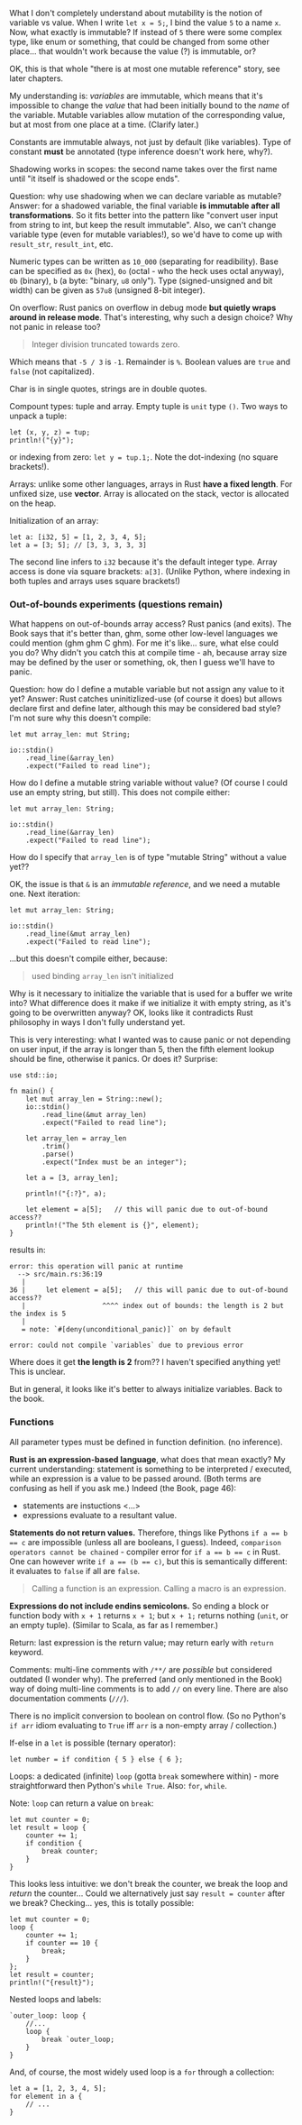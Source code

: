 What I don't completely understand about mutability is the notion of variable vs value. When I write `let x = 5;`, I bind the value `5` to a name `x`. Now, what exactly is immutable? If instead of `5` there were some complex type, like enum or something, that could be changed from some other place... that wouldn't work because the value (?) is immutable, or?

OK, this is that whole "there is at most one mutable reference" story, see later chapters.

My understanding is: _variables_ are immutable, which means that it's impossible to change the _value_ that had been initially bound to the _name_ of the variable. Mutable variables allow mutation of the corresponding value, but at most from one place at a time. (Clarify later.)

Constants are immutable always, not just by default (like variables). Type of constant **must** be annotated (type inference doesn't work here, why?).

Shadowing works in scopes: the second name takes over the first name until "it itself is shadowed or the scope ends".

Question: why use shadowing when we can declare variable as mutable? Answer: for a shadowed variable, the final variable **is immutable after all transformations**. So it fits better into the pattern like "convert user input from string to int, but keep the result immutable". Also, we can't change variable type (even for mutable variables!), so we'd have to come up with `result_str`, `result_int`, etc.

Numeric types can be written as `10_000` (separating for readibility). Base can be specified as `0x` (hex), `0o` (octal - who the heck uses octal anyway), `0b` (binary), `b` (a byte: "binary, `u8` only"). Type (signed-unsigned and bit width) can be given as `57u8` (unsigned 8-bit integer).

On overflow: Rust panics on overflow in debug mode **but quietly wraps around in release mode**. That's interesting, why such a design choice? Why not panic in release too?

> Integer division truncated towards zero.

Which means that `-5 / 3` is `-1`. Remainder is `%`. Boolean values are `true` and `false` (not capitalized).

Char is in single quotes, strings are in double quotes.

Compount types: tuple and array. Empty tuple is `unit` type `()`. Two ways to unpack a tuple:
```
let (x, y, z) = tup;
println!("{y}");
```
or indexing from zero: `let y = tup.1;`. Note the dot-indexing (no square brackets!).

Arrays: unlike some other languages, arrays in Rust **have a fixed length**. For unfixed size, use **vector**. Array is allocated on the stack, vector is allocated on the heap.

Initialization of an array:
```
let a: [i32, 5] = [1, 2, 3, 4, 5];
let a = [3; 5]; // [3, 3, 3, 3, 3]
```
The second line infers to `i32` because it's the default integer type.
Array access is done via square brackets: `a[3]`. (Unlike Python, where indexing in both tuples and arrays uses square brackets!)

### Out-of-bounds experiments (questions remain)
What happens on out-of-bounds array access? Rust panics (and exits). The Book says that it's better than, ghm, some other low-level languages we could mention (ghm ghm C ghm). For me it's like... sure, what else could you do? Why didn't you catch this at compile time - ah, because array size may be defined by the user or something, ok, then I guess we'll have to panic.

Question: how do I define a mutable variable but not assign any value to it yet? Answer: Rust catches uninitizlized-use (of course it does) but allows declare first and define later, although this may be considered bad style? I'm not sure why this doesn't compile:
```
let mut array_len: mut String;

io::stdin()
	.read_line(&array_len)
	.expect("Failed to read line");
```
How do I define a mutable string variable without value? (Of course I could use an empty string, but still).
This does not compile either:
```
let mut array_len: String;

io::stdin()
	.read_line(&array_len)
	.expect("Failed to read line");
```
How do I specify that `array_len` is of type "mutable String" without a value yet??

OK, the issue is that `&` is an _immutable reference_, and we need a mutable one. Next iteration:
```
let mut array_len: String;

io::stdin()
	.read_line(&mut array_len)
	.expect("Failed to read line");
```
...but this doesn't compile either, because:
> used binding `array_len` isn't initialized

Why is it necessary to initialize the variable that is used for a buffer we write into? What difference does it make if we initialize it with empty string, as it's going to be overwritten anyway? OK, looks like it contradicts Rust philosophy in ways I don't fully understand yet.

This is very interesting: what I wanted was to cause panic or not depending on user input, if the array is longer than 5, then the fifth element lookup should be fine, otherwise it panics. Or does it? Surprise:
```
use std::io;

fn main() {
    let mut array_len = String::new();
    io::stdin()
        .read_line(&mut array_len)
        .expect("Failed to read line");
    
    let array_len = array_len
        .trim()
        .parse()
        .expect("Index must be an integer");

    let a = [3, array_len];

    println!("{:?}", a);

    let element = a[5];   // this will panic due to out-of-bound access??
    println!("The 5th element is {}", element);
}
```
results in:
```
error: this operation will panic at runtime
  --> src/main.rs:36:19
   |
36 |     let element = a[5];   // this will panic due to out-of-bound access??
   |                   ^^^^ index out of bounds: the length is 2 but the index is 5
   |
   = note: `#[deny(unconditional_panic)]` on by default

error: could not compile `variables` due to previous error
```
Where does it get **the length is 2** from?? I haven't specified anything yet! This is unclear.

But in general, it looks like it's better to always initialize variables. Back to the book.

### Functions
All parameter types must be defined in function definition. (no inference).

**Rust is an expression-based language**, what does that mean exactly? My current understanding: statement is something to be interpreted / executed, while an expression is a value to be passed around. (Both terms are confusing as hell if you ask me.) Indeed (the Book, page 46):
- statements are instuctions <...>
- expressions evaluate to a resultant value.

**Statements do not return values.** Therefore, things like Pythons `if a == b == c` are impossible (unless all are booleans, I guess). Indeed, `comparison operators cannot be chained` - compiler error for `if a == b == c` in Rust. One can however write `if a == (b == c)`, but this is semantically different: it evaluates to `false` if all are `false`.

> Calling a function is an expression. Calling a macro is an expression.

**Expressions do not include endins semicolons.** So ending a block or function body with `x + 1` returns `x + 1`; but `x + 1;` returns nothing (`unit`, or an empty tuple). (Similar to Scala, as far as I remember.)

Return: last expression is the return value; may return early with `return` keyword.

Comments: multi-line comments with `/**/` are _possible_ but considered outdated (I wonder why). The preferred (and only mentioned in the Book) way of doing multi-line comments is to add `//` on every line. There are also documentation comments (`///`).

There is no implicit conversion to boolean on control flow. (So no Python's `if arr` idiom evaluating to `True` iff `arr` is a non-empty array / collection.)

If-else in a `let` is possible (ternary operator):
```
let number = if condition { 5 } else { 6 };
```

Loops: a dedicated (infinite) `loop` (gotta `break` somewhere within) - more straightforward then Python's `while True`. Also: `for`, `while`.

Note: `loop` can return a value on `break`:
```
let mut counter = 0;
let result = loop {
	counter += 1;
	if condition {
		break counter;
	}
}
```
This looks less intuitive: we don't break the counter, we break the loop and _return_ the counter... Could we alternatively just say `result = counter` after we break? Checking... yes, this is totally possible:
```
let mut counter = 0;
loop {
	counter += 1;
	if counter == 10 {
		break;
	}
};
let result = counter;
println!("{result}");
```

Nested loops and labels:
```
`outer_loop: loop {
	//...
	loop {
		break `outer_loop;
	}
}
```

And, of course, the most widely used loop is a `for` through a collection:
```
let a = [1, 2, 3, 4, 5];
for element in a {
	// ...
}
```